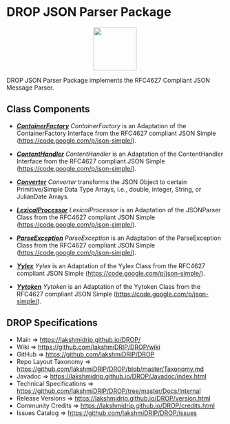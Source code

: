 # DROP JSON Parser Package

<p align="center"><img src="https://github.com/lakshmiDRIP/DROP/blob/master/DRIP_Logo.gif?raw=true" width="100"></p>

DROP JSON Parser Package implements the RFC4627 Compliant JSON Message Parser.


## Class Components

 * [***ContainerFactory***](https://github.com/lakshmiDRIP/DROP/tree/master/src/main/java/org/drip/json/parser/ContainerFactory.java)
 <i>ContainerFactory</i> is an Adaptation of the ContainerFactory Interface from the RFC4627 compliant JSON
 Simple (https://code.google.com/p/json-simple/).

 * [***ContentHandler***](https://github.com/lakshmiDRIP/DROP/tree/master/src/main/java/org/drip/json/parser/ContentHandler.java)
 <i>ContentHandler</i> is an Adaptation of the ContentHandler Interface from the RFC4627 compliant JSON
 Simple (https://code.google.com/p/json-simple/).

 * [***Converter***](https://github.com/lakshmiDRIP/DROP/tree/master/src/main/java/org/drip/json/parser/Converter.java)
 <i>Converter</i> transforms the JSON Object to certain Primitive/Simple Data Type Arrays, i.e., double,
 integer, String, or JulianDate Arrays.

 * [***LexicalProcessor***](https://github.com/lakshmiDRIP/DROP/tree/master/src/main/java/org/drip/json/parser/LexicalProcessor.java)
 <i>LexicalProcessor</i> is an Adaptation of the JSONParser Class from the RFC4627 compliant JSON Simple (https://code.google.com/p/json-simple/).

 * [***ParseException***](https://github.com/lakshmiDRIP/DROP/tree/master/src/main/java/org/drip/json/parser/ParseException.java)
 <i>ParseException</i> is an Adaptation of the ParseException Class from the RFC4627 compliant JSON Simple (https://code.google.com/p/json-simple/).

 * [***Yylex***](https://github.com/lakshmiDRIP/DROP/tree/master/src/main/java/org/drip/json/parser/Yylex.java)
 <i>Yylex</i> is an Adaptation of the Yylex Class from the RFC4627 compliant JSON Simple 
 (https://code.google.com/p/json-simple/).

 * [***Yytoken***](https://github.com/lakshmiDRIP/DROP/tree/master/src/main/java/org/drip/json/parser/Yytoken.java)
 <i>Yytoken</i> is an Adaptation of the Yytoken Class from the RFC4627 compliant JSON Simple
 (https://code.google.com/p/json-simple/).


## DROP Specifications

 * Main                     => https://lakshmidrip.github.io/DROP/
 * Wiki                     => https://github.com/lakshmiDRIP/DROP/wiki
 * GitHub                   => https://github.com/lakshmiDRIP/DROP
 * Repo Layout Taxonomy     => https://github.com/lakshmiDRIP/DROP/blob/master/Taxonomy.md
 * Javadoc                  => https://lakshmidrip.github.io/DROP/Javadoc/index.html
 * Technical Specifications => https://github.com/lakshmiDRIP/DROP/tree/master/Docs/Internal
 * Release Versions         => https://lakshmidrip.github.io/DROP/version.html
 * Community Credits        => https://lakshmidrip.github.io/DROP/credits.html
 * Issues Catalog           => https://github.com/lakshmiDRIP/DROP/issues
